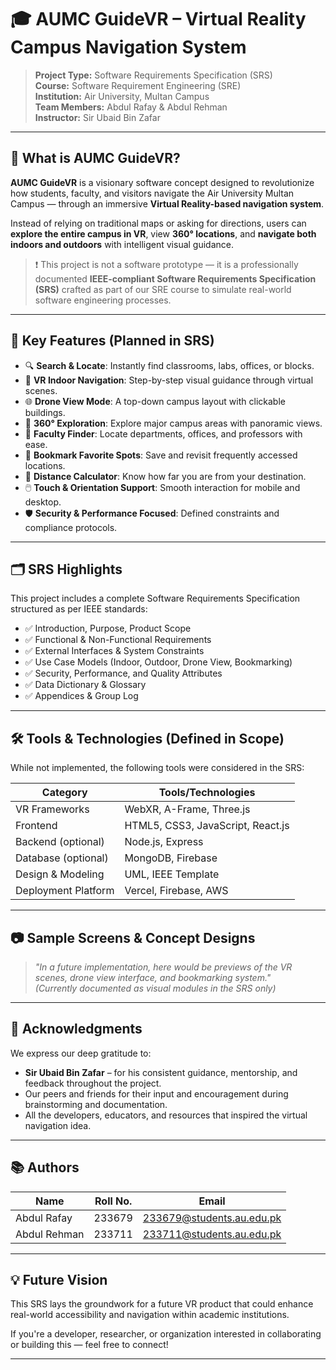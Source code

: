 # 🎓 AUMC GuideVR – Virtual Reality Campus Navigation System

> **Project Type:** Software Requirements Specification (SRS)  
> **Course:** Software Requirement Engineering (SRE)  
> **Institution:** Air University, Multan Campus  
> **Team Members:** Abdul Rafay & Abdul Rehman  
> **Instructor:** Sir Ubaid Bin Zafar  

---

## 🧠 What is AUMC GuideVR?

**AUMC GuideVR** is a visionary software concept designed to revolutionize how students, faculty, and visitors navigate the Air University Multan Campus — through an immersive **Virtual Reality-based navigation system**.

Instead of relying on traditional maps or asking for directions, users can **explore the entire campus in VR**, view **360° locations**, and **navigate both indoors and outdoors** with intelligent visual guidance.

> ❗ This project is not a software prototype — it is a professionally documented **IEEE-compliant Software Requirements Specification (SRS)** crafted as part of our SRE course to simulate real-world software engineering processes.

---

## 🚀 Key Features (Planned in SRS)

- 🔍 **Search & Locate**: Instantly find classrooms, labs, offices, or blocks.
- 🧭 **VR Indoor Navigation**: Step-by-step visual guidance through virtual scenes.
- 🌐 **Drone View Mode**: A top-down campus layout with clickable buildings.
- 🏫 **360° Exploration**: Explore major campus areas with panoramic views.
- 📍 **Faculty Finder**: Locate departments, offices, and professors with ease.
- 💾 **Bookmark Favorite Spots**: Save and revisit frequently accessed locations.
- 📏 **Distance Calculator**: Know how far you are from your destination.
- 🖱️ **Touch & Orientation Support**: Smooth interaction for mobile and desktop.
- 🛡️ **Security & Performance Focused**: Defined constraints and compliance protocols.

---

## 🗂️ SRS Highlights

This project includes a complete Software Requirements Specification structured as per IEEE standards:

- ✅ Introduction, Purpose, Product Scope
- ✅ Functional & Non-Functional Requirements
- ✅ External Interfaces & System Constraints
- ✅ Use Case Models (Indoor, Outdoor, Drone View, Bookmarking)
- ✅ Security, Performance, and Quality Attributes
- ✅ Data Dictionary & Glossary
- ✅ Appendices & Group Log

---

## 🛠️ Tools & Technologies (Defined in Scope)

While not implemented, the following tools were considered in the SRS:

| Category              | Tools/Technologies |
|----------------------|--------------------|
| VR Frameworks        | WebXR, A-Frame, Three.js |
| Frontend             | HTML5, CSS3, JavaScript, React.js |
| Backend (optional)   | Node.js, Express |
| Database (optional)  | MongoDB, Firebase |
| Design & Modeling    | UML, IEEE Template |
| Deployment Platform  | Vercel, Firebase, AWS |

---

## 📷 Sample Screens & Concept Designs

> _"In a future implementation, here would be previews of the VR scenes, drone view interface, and bookmarking system."_  
*(Currently documented as visual modules in the SRS only)*

---

## 🤝 Acknowledgments

We express our deep gratitude to:

- **Sir Ubaid Bin Zafar** – for his consistent guidance, mentorship, and feedback throughout the project.
- Our peers and friends for their input and encouragement during brainstorming and documentation.
- All the developers, educators, and resources that inspired the virtual navigation idea.

---

## 📚 Authors

| Name          | Roll No. | Email                         |
|---------------|----------|-------------------------------|
| Abdul Rafay   | 233679   | 233679@students.au.edu.pk     |
| Abdul Rehman  | 233711   | 233711@students.au.edu.pk     |

---

## 💡 Future Vision

This SRS lays the groundwork for a future VR product that could enhance real-world accessibility and navigation within academic institutions.

If you're a developer, researcher, or organization interested in collaborating or building this — feel free to connect!

---


